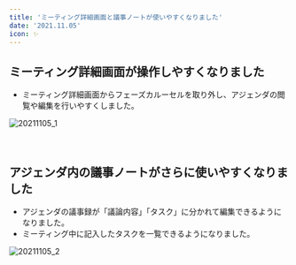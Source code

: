 ```yaml
---
title: 'ミーティング詳細画面と議事ノートが使いやすくなりました'
date: '2021.11.05'
icon: ✨
---
```

## ミーティング詳細画面が操作しやすくなりました
- ミーティング詳細画面からフェーズカルーセルを取り外し、アジェンダの閲覧や編集を行いやすくしました。

 ![20211105_1](https://user-images.githubusercontent.com/92074639/140492665-60045ef9-8891-430f-bfec-eb3851676153.jpg)
<br>
<br>
<br>
## アジェンダ内の議事ノートがさらに使いやすくなりました
- アジェンダの議事録が「議論内容」「タスク」に分かれて編集できるようになりました。
- ミーティング中に記入したタスクを一覧できるようになりました。

 ![20211105_2](https://user-images.githubusercontent.com/92074639/140492970-15caa4a5-6830-4cbe-a129-574e020ad5ed.jpg)
